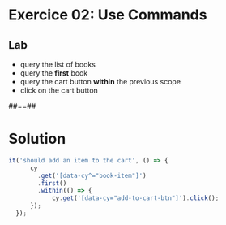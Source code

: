 <!-- .slide: class="exercice" -->

# Exercice 02: Use Commands

## Lab

* query the list of books
* query the **first** book
* query the cart button **within** the previous scope
* click on the cart button

##==##

# Solution

<!-- .slide: class="with-code" -->
```js
it('should add an item to the cart', () => {
      cy
        .get('[data-cy^="book-item"]')
        .first()
        .within(() => {
            cy.get('[data-cy="add-to-cart-btn"]').click();
      });
  });
```
<!-- .element: class="big-code" -->
